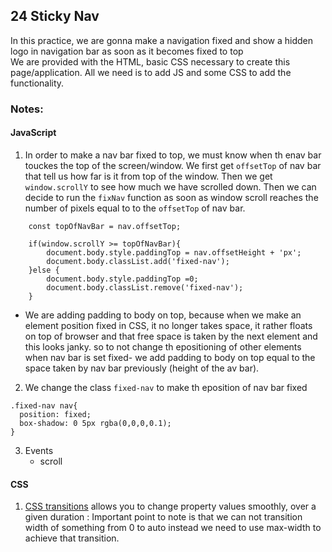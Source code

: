## 24 Sticky Nav
In this practice, we are gonna make a navigation fixed and show a hidden logo in navigation bar as soon as it becomes fixed to top<br/>
We are provided with the HTML, basic CSS necessary to create this page/application. All we need is to add JS and some CSS to add the functionality.

### Notes:
#### JavaScript
1. In order to make a nav bar fixed to top, we must know when th enav bar touckes the top of the screen/window. We first get  `offsetTop` of nav bar that tell us how far is it from top of the window. Then we get `window.scrollY` to see how much we have scrolled down. Then we can decide to run the `fixNav` function as soon as window scroll reaches the number of pixels equal to to the `offsetTop` of nav bar.
```
    const topOfNavBar = nav.offsetTop;

    if(window.scrollY >= topOfNavBar){
        document.body.style.paddingTop = nav.offsetHeight + 'px';
        document.body.classList.add('fixed-nav');
    }else {
        document.body.style.paddingTop =0;
        document.body.classList.remove('fixed-nav');
    }
```

* We are adding padding to body on top, because when we make an element position fixed in CSS, it no longer takes space, it rather floats on top of browser and that free space is taken by the next element and this looks janky. so to not change th epositioning of other elements when nav bar is set fixed- we add padding to body on top equal to the space taken by nav bar previously (height of the av bar).

2. We change the class `fixed-nav` to make th eposition of nav bar fixed
```
.fixed-nav nav{
  position: fixed;
  box-shadow: 0 5px rgba(0,0,0,0.1);
}
```

3. Events 
    * scroll


#### CSS
1. [CSS transitions](https://www.w3schools.com/css/css3_transitions.asp) allows you to change property values smoothly, over a given duration : Important point to note is that we can not transition width of something from 0 to auto instead we need to use max-width to achieve that transition.

